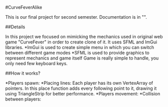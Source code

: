 #CurveFeverAlike

This is our final project for second semester. Documentation is in "".

##Details

In this project we focused on mimicking the mechanics used in original web game "CurveFever" in order to create clone of it. It uses SFML and ImGui libraries.
*ImGui is used to create simple menu in which you can switch between different game modes 
*SFML is used to provide graphics to represent mechanics and game itself 
Game is really simple to handle, you only need few keyboard keys.

##How it works?

*Players spawn:
*Placing lines: Each player has its own VertexArray of pointers. In this place function adds every following point to it, drawing it using TriangleStrip for better performance.
*Players movement:
*Collision between players: 
